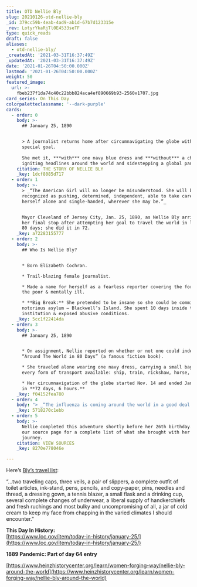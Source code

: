 ```yaml
---
title: OTD Nellie Bly
slug: 20210126-otd-nellie-bly
_id: 379cc59b-4eab-4ad9-ab1d-67b7d123315e
_rev: LotyrYkaRjTl0E4533seTF
type: quick_reads
draft: false
aliases:
  - otd-nellie-bly/
_createdAt: '2021-03-31T16:37:49Z'
_updatedAt: '2021-03-31T16:37:49Z'
date: '2021-01-26T04:50:00.000Z'
lastmod: '2021-01-26T04:50:00.000Z'
weight: 50
featured_image:
  url: >-
    fbeb237f1da74c40c22bbb824aca4ef890669b93-2560x1707.jpg
card_series: On This Day
colorpaletteclassname: '--dark-purple'
cards:
  - order: 0
    body: >-
      ## January 25, 1890


      > A journalist returns home after circumnavigating the globe with a
      special goal.  
        
      She met it, ***with*** one navy blue dress and ***without*** a chaperone –
      igniting headlines around the world and sidestepping a global pandemic.
    citation: THE STORY OF NELLIE BLY
    _key: 1dcf8085d717
  - order: 1
    body: >-
      > _“The American Girl will no longer be misunderstood. She will be
      recognized as pushing, determined, independent, able to take care of
      herself alone and single-handed, wherever she may be.”_


      Mayor Cleveland of Jersey City, Jan. 25, 1890, as Nellie Bly arrived at
      her final stop after attempting her goal to travel the world in less than
      80 days; she did it in 72.
    _key: a72283155777
  - order: 2
    body: >-
      ## Who Is Nellie Bly?


      * Born Elizabeth Cochran.

      * Trail-blazing female journalist.

      * Made a name for herself as a fearless reporter covering the forgotten:
      the poor & mentally ill.

      * **Big Break:** She pretended to be insane so she could be committed to a
      notorious asylum – Blackwell’s Island. She spent 10 days inside the
      institution & exposed abusive conditions.
    _key: 5cc1f22414da
  - order: 3
    body: >-
      ## January 25, 1890


      * On assignment, Nellie reported on whether or not one could indeed travel
      “Around The World in 80 Days” (a famous fiction book).

      * She traveled alone wearing one navy dress, carrying a small bag, & using
      every form of transport available: ship, train, rickshaw, horse, etc.

      * Her circumnavigation of the globe started Nov. 14 and ended January 25 –
      in **72 days, 6 hours.**
    _key: f04152fea780
  - order: 4
    body: "> _“The influenza is coming around the world in a good deal faster time than Nellie Bly…”_\n\nA Nevada newspaper reflecting on Bly's trip during an unexpected pandemic of 1889.\_The pandemic, caused by the \"Russian\" or \"Asiatic\" flu, impacted travel for many and caused symptoms including fever, cough, headache, and fatigue; more serious cases resulted in pneumonia or heart failure."
    _key: 5718270c1ebb
  - order: 5
    body: >-
      Nellie completed this adventure shortly before her 26th birthday. Click on
      our source page for a complete list of what she brought with her on her
      journey.
    citation: VIEW SOURCES
    _key: 8270e778046e

---
```

Here’s [Bly’s travel list](https://www.heinzhistorycenter.org/learn/women-forging-way/nellie-bly-around-the-world):

“…two traveling caps, three veils, a pair of slippers, a complete outfit of toilet articles, ink-stand, pens, pencils, and copy-paper, pins, needles and thread, a dressing gown, a tennis blazer, a small flask and a drinking cup, several complete changes of underwear, a liberal supply of handkerchiefs and fresh ruchings and most bulky and uncompromising of all, a jar of cold cream to keep my face from chapping in the varied climates I should encounter.”

**This Day In History:**  
[https://www.loc.gov/item/today-in-history/january-25/](https://www.loc.gov/item/today-in-history/january-25/)

**1889 Pandemic: Part of day 64 entry**

[https://www.heinzhistorycenter.org/learn/women-forging-way/nellie-bly-around-the-world](https://www.heinzhistorycenter.org/learn/women-forging-way/nellie-bly-around-the-world)